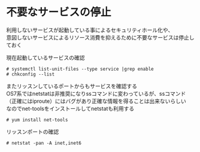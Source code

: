 # 不要なサービスの停止
利用しないサービスが起動している事によるセキュリティホール化や、  
意図しないサービスによるリソース消費を抑えるために不要なサービスは停止しておく  

現在起動しているサービスの確認  

```
# systemctl list-unit-files --type service |grep enable
# chkconfig --list
```

またリッスンしているポートからもサービスを確認する  
OS7系ではnetstatは非推奨になりssコマンドに変わっているが、ssコマンド（正確にはiproute）にはバグがあり正確な情報を得ることは出来ないらしい  
なのでnet-toolsをインストールしてnetstatも利用する  

```
# yum install net-tools
```

リッスンポートの確認  

```
# netstat -pan -A inet,inet6
```
